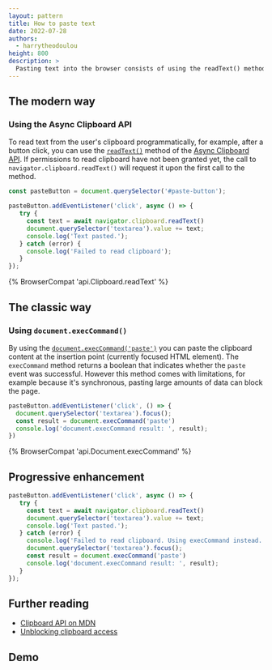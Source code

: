 ```yaml
---
layout: pattern
title: How to paste text
date: 2022-07-28
authors:
  - harrytheodoulou
height: 800
description: >
  Pasting text into the browser consists of using the readText() method of the Async Clipboard API.
---
```


## The modern way

### Using the Async Clipboard API

To read text from the user's clipboard programmatically, for example, after a button click, you can use the [`readText()`](https://developer.mozilla.org/docs/Web/API/Clipboard/readText) method of the [Async Clipboard API](https://developer.mozilla.org/docs/Web/API/Clipboard_API). If permissions to read clipboard have not been granted yet, the call to `navigator.clipboard.readText()` will request it upon the first call to the method.

```js
const pasteButton = document.querySelector('#paste-button');

pasteButton.addEventListener('click', async () => {
   try {
     const text = await navigator.clipboard.readText()
     document.querySelector('textarea').value += text;
     console.log('Text pasted.');
   } catch (error) {
     console.log('Failed to read clipboard');
   }
});
```

{% BrowserCompat 'api.Clipboard.readText' %}

## The classic way

### Using `document.execCommand()`

By using the [`document.execCommand('paste')`](https://developer.mozilla.org/docs/Web/API/Document/execCommand#paste) you can paste the clipboard content at the insertion point (currently focused HTML element). The `execCommand` method returns a boolean that indicates whether the `paste` event was successful. However this method comes with limitations, for example because it's synchronous, pasting large amounts of data can block the page.

```js
pasteButton.addEventListener('click', () => {
  document.querySelector('textarea').focus();
  const result = document.execCommand('paste')
  console.log('document.execCommand result: ', result);
})
```

{% BrowserCompat 'api.Document.execCommand' %}

## Progressive enhancement

```js
pasteButton.addEventListener('click', async () => {
   try {
     const text = await navigator.clipboard.readText()
     document.querySelector('textarea').value += text;
     console.log('Text pasted.');
   } catch (error) {
     console.log('Failed to read clipboard. Using execCommand instead.');
     document.querySelector('textarea').focus();
     const result = document.execCommand('paste')
     console.log('document.execCommand result: ', result);
   }
});
```
## Further reading

- [Clipboard API on MDN](https://developer.mozilla.org/docs/Web/API/Clipboard_API)
- [Unblocking clipboard access](/async-clipboard/#readtext())

## Demo
